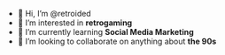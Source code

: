 - 👋 Hi, I’m @retroided
- 👀 I’m interested in **retrogaming**
- 🌱 I’m currently learning **Social Media Marketing**
- 💞️ I’m looking to collaborate on anything about **the 90s**

<!---
retroided/retroided is a ✨ special ✨ repository because its `README.md` (this file) appears on your GitHub profile.
You can click the Preview link to take a look at your changes.
--->
